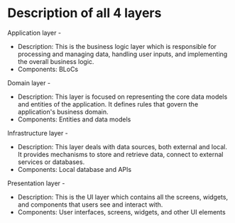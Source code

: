 # Description of all 4 layers

Application layer -
- Description: This is the business logic layer which is responsible for processing and managing data, handling user inputs, and implementing the overall business logic.
- Components: BLoCs

Domain layer -
- Description: This layer is focused on representing the core data models and entities of the application. It defines rules that govern the application's business domain.
- Components: Entities and data models

Infrastructure layer -
- Description: This layer deals with data sources, both external and local. It provides mechanisms to store and retrieve data, connect to external services or databases.
- Components: Local database and APIs

Presentation layer -
- Description: This is the UI layer which contains all the screens, widgets, and components that users see and interact with.
- Components: User interfaces, screens, widgets, and other UI elements
